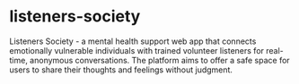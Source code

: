 # listeners-society
Listeners Society - a mental health support web app that connects emotionally vulnerable individuals with trained volunteer listeners for real-time, anonymous conversations. The platform aims to offer a safe space for users to share their thoughts and feelings without judgment.
